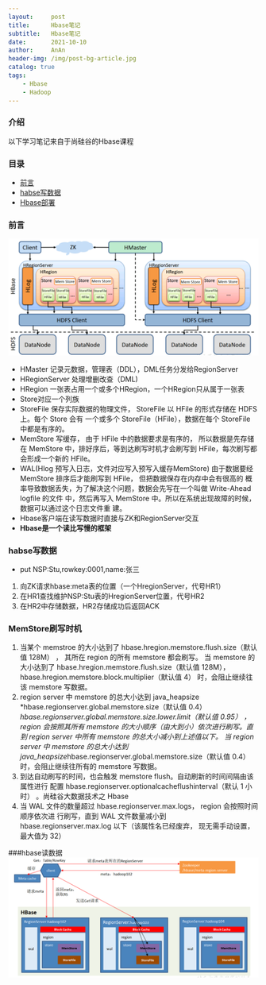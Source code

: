 ```yaml
---
layout:     post
title:      Hbase笔记
subtitle:   Hbase笔记
date:       2021-10-10
author:     AnAn
header-img: /img/post-bg-article.jpg
catalog: true
tags:
    - Hbase
    - Hadoop
---
```


### 介绍
以下学习笔记来自于尚硅谷的Hbase课程

### 目录
- [前言](#前言)
- [habse写数据](#habse写数据)
- [Hbase部署](#Hbase部署)


<a name="前言"></a>
### 前言
<a style="position:relative;">![hbase架构](/img/post/hbase-note/2021-10-12_15-13.png)</a>
- HMaster 记录元数据，管理表（DDL），DML任务分发给RegionServer
- HRegionServer 处理增删改查（DML)
- HRegion 一张表占用一个或多个HRegion，一个HRegion只从属于一张表
- Store对应一个列族
- StoreFile
    保存实际数据的物理文件， StoreFile 以 HFile 的形式存储在 HDFS 上。每个 Store 会有
    一个或多个 StoreFile（HFile），数据在每个 StoreFile 中都是有序的。
- MemStore
    写缓存， 由于 HFile 中的数据要求是有序的， 所以数据是先存储在 MemStore 中，排好序后，等到达刷写时机才会刷写到 HFile，每次刷写都会形成一个新的 HFile。
- WAL(Hlog 预写入日志，文件对应写入预写入缓存MemStore)
    由于数据要经 MemStore 排序后才能刷写到 HFile， 但把数据保存在内存中会有很高的
    概率导致数据丢失，为了解决这个问题，数据会先写在一个叫做 Write-Ahead logfile 的文件
    中，然后再写入 MemStore 中。所以在系统出现故障的时候，数据可以通过这个日志文件重
    建。
- Hbase客户端在读写数据时直接与ZK和RegionServer交互
- **Hbase是一个读比写慢的框架**  

<a name="habse写数据"></a>
### habse写数据
- put NSP:Stu,rowkey:0001,name:张三  
1. 向ZK请求hbase:meta表的位置（一个HregionServer，代号HR1）
2. 在HR1查找维护NSP:Stu表的HregionServer位置，代号HR2
3. 在HR2中存储数据，HR2存储成功后返回ACK  


<a name="MemStore刷写时机"></a>
### MemStore刷写时机  
1. 当某个 memstroe 的大小达到了 hbase.hregion.memstore.flush.size（默认值 128M） ，
其所在 region 的所有 memstore 都会刷写。
当 memstore 的大小达到了
hbase.hregion.memstore.flush.size（默认值 128M），hbase.hregion.memstore.block.multiplier（默认值 4）
时，会阻止继续往该 memstore 写数据。
2.  region server 中 memstore 的总大小达到
java_heapsize
*hbase.regionserver.global.memstore.size（默认值 0.4）
*hbase.regionserver.global.memstore.size.lower.limit（默认值 0.95） ，
region 会按照其所有 memstore 的大小顺序（由大到小）依次进行刷写。直到 region server
中所有 memstore 的总大小减小到上述值以下。
当 region server 中 memstore 的总大小达到
java_heapsize*hbase.regionserver.global.memstore.size（默认值 0.4）
时，会阻止继续往所有的 memstore 写数据。
3. 到达自动刷写的时间，也会触发 memstore flush。自动刷新的时间间隔由该属性进行
配置 hbase.regionserver.optionalcacheflushinterval（默认 1 小时） 。尚硅谷大数据技术之 Hbase  
4. 当 WAL 文件的数量超过 hbase.regionserver.max.logs， region 会按照时间顺序依次进
行刷写，直到 WAL 文件数量减小到 hbase.regionserver.max.log 以下（该属性名已经废弃，
现无需手动设置， 最大值为 32）


###hbase读数据  
![hbase架构](/img/post/hbase-note/2021-10-12_15-14.png)



